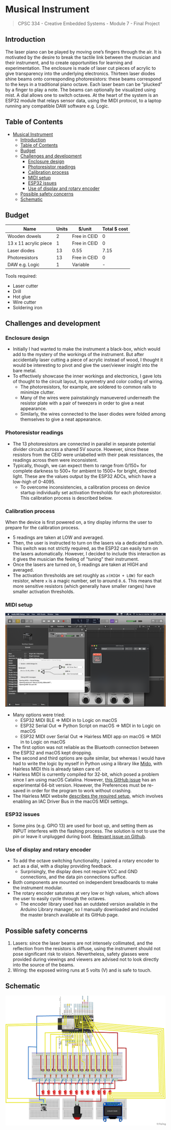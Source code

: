 # Musical Instrument

> CPSC 334 - Creative Embedded Systems - Module 7 - Final Project

## Introduction

The laser piano can be played by moving one’s fingers through the air. It is motivated by the desire to break the tactile link between the musician and their instrument, and to create opportunities for learning and experimentation. The enclosure is made of laser cut pieces of acrylic to give transparency into the underlying electronics. Thirteen laser diodes shine beams onto corresponding photoresistors: these beams correspond to the keys in a traditional piano octave. Each laser beam can be “plucked” by a finger to play a note. The beams can optionally be visualized using mist. A dial allows one to switch octaves. At the heart of the system is an ESP32 module that relays sensor data, using the MIDI protocol, to a laptop running any compatible DAW software e.g. Logic.

## Table of Contents

- [Musical Instrument](#musical-instrument)
  - [Introduction](#introduction)
  - [Table of Contents](#table-of-contents)
  - [Budget](#budget)
  - [Challenges and development](#challenges-and-development)
    - [Enclosure design](#enclosure-design)
    - [Photoresistor readings](#photoresistor-readings)
    - [Calibration process](#calibration-process)
    - [MIDI setup](#midi-setup)
    - [ESP32 issues](#esp32-issues)
    - [Use of display and rotary encoder](#use-of-display-and-rotary-encoder)
  - [Possible safety concerns](#possible-safety-concerns)
  - [Schematic](#schematic)

## Budget

| Name                  | Units | \$/unit      | Total \$ cost |
| --------------------- | ----- | ------------ | ------------- |
| Wooden dowels         | 2     | Free in CEID | 0             |
| 13 x 11 acrylic piece | 1     | Free in CEID | 0             |
| Laser diodes          | 13    | 0.55         | 7.15          |
| Photoresistors        | 13    | Free in CEID | 0             |
| DAW e.g. Logic        | 1     | Variable     | -             |

Tools required:

- Laser cutter
- Drill
- Hot glue
- Wire cutter
- Soldering iron

## Challenges and development

### Enclosure design

- Initially I had wanted to make the instrument a black-box, which would add to the mystery of the workings of the instrument. But after accidentally laser cutting a piece of acrylic instead of wood, I thought it would be interesting to pivot and give the user/viewer insight into the bare metal.
- To effectively showcase the inner workings and electronics, I gave lots of thought to the circuit layout, its symmetry and color coding of wiring.
  - The photoresistors, for example, are soldered to common rails to minimize clutter.
  - Many of the wires were painstakingly manuevered underneath the resistor plate with a pair of tweezers in order to give a neat appearance.
  - Similarly, the wires connected to the laser diodes were folded among themselves to give a neat appearance.

### Photoresistor readings

- The 13 photoresistors are connected in parallel in separate potential divider circuits across a shared 5V source. However, since these resistors from the CEID were unlabelled with their peak resistances, the readings across them were inconsistent.
- Typically, though, we can expect them to range from 0/150+ for complete darkness to 500+ for ambient to 1500+ for bright, directed light. These are the values output by the ESP32 ADCs, which have a low-high of 0-4095.
  - To overcome inconsistencies, a calibration process on device startup individually set activation thresholds for each photoresistor. This calibration process is described below.

### Calibration process

When the device is first powered on, a tiny display informs the user to prepare for the calibration process.

- 5 readings are taken at LOW and averaged.
- Then, the user is instructed to turn on the lasers via a dedicated switch. This switch was not strictly required, as the ESP32 can easily turn on the lasers automatically. However, I decided to include this interaction as it gives the musician the feeling of "tuning" their instrument.
- Once the lasers are turned on, 5 readings are taken at HIGH and averaged.
- The activation thresholds are set roughly as `x(HIGH + LOW)` for each resistor, where `x` is a magic number, set to around `0.6`. This means that more sensitive resistors (which generally have smaller ranges) have smaller activation thresholds.

### MIDI setup

![MIDI setup](./docs/midi_setup.png)

- Many options were tried:
  - ESP32 MIDI BLE => MIDI in to Logic on macOS
  - ESP32 Serial Out => Python Script on macOS => MIDI in to Logic on macOS
  - ESP32 MIDI over Serial Out => Hairless MIDI app on macOS => MIDI in to Logic on macOS
- The first option was not reliable as the Bluetooth connection between the ESP32 and macOS kept dropping.
- The second and third options are quite similar, but whereas I would have had to write the logic by myself in Python using a library like [Mido](https://mido.readthedocs.io/en/latest/), with Hairless MIDI this is already taken care of.
- Hairless MIDI is currently compiled for 32-bit, which posed a problem since I am using macOS Catalina. However, [this GitHub issue](https://github.com/projectgus/hairless-midiserial/issues/51) has an experimental 64-bit version. However, the Preferences must be re-saved in order for the program to work without crashing.
- The Hairless MIDI website [describes the required setup](https://projectgus.github.io/hairless-midiserial/), which involves enabling an IAC Driver Bus in the macOS MIDI settings.

### ESP32 issues

- Some pins (e.g. GPIO 13) are used for boot up, and setting them as INPUT interferes with the flashing process. The solution is not to use the pin or leave it unplugged during boot. [Relevant issue on Github](https://github.com/espressif/esp-idf/issues/113).

### Use of display and rotary encoder

- To add the octave switching functionality, I paired a rotary encoder to act as a dial, with a display providing feedback.
  - Surprisingly, the display does not require VCC and GND connections, and the data pin connections suffice.
- Both components are mounted on independent breadboards to make the instrument modular.
- The rotary encoder saturates at very low or high values, which allows the user to easily cycle through the octaves.
  - The encoder library used has an outdated version available in the Arduino Library manager, so I manually downloaded and included the master branch available at its GitHub page.

## Possible safety concerns

1. Lasers: since the laser beams are not intensely collimated, and the reflection from the resistors is diffuse, using the instrument should not pose significant risk to vision. Nevertheless, safety glasses were provided during viewings and viewers are advised not to look directly into the source of the beams.
2. Wiring: the exposed wiring runs at 5 volts (V) and is safe to touch.

## Schematic

![Schematic Breadboard](./docs/schematic_bb.png)
